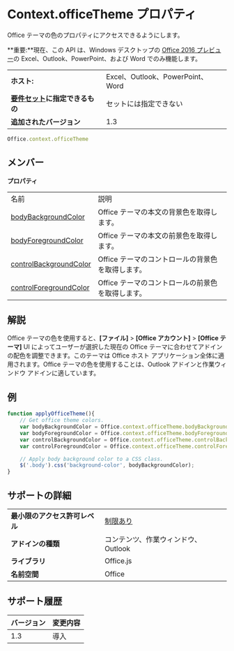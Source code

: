 
# <a name="context.officetheme-property"></a>Context.officeTheme プロパティ
Office テーマの色のプロパティにアクセスできるようにします。

 **重要:**現在、この API は、Windows デスクトップの [Office 2016 プレビュー](https://products.office.com/en-us/office-2016-preview)の Excel、Outlook、PowerPoint、および Word でのみ機能します。


|||
|:-----|:-----|
|**ホスト:**|Excel、Outlook、PowerPoint、Word|
|**[要件セット](../../docs/overview/specify-office-hosts-and-api-requirements.md)に指定できるもの**|セットには指定できない|
|**追加されたバージョン**|1.3|



```js
Office.context.officeTheme
```


## <a name="members"></a>メンバー


**プロパティ**

|||
|:-----|:-----|
|名前|説明|
|[bodyBackgroundColor ](../../reference/shared/office.context.bodybackgroundcolor.md)|Office テーマの本文の背景色を取得します。|
|[bodyForegroundColor](../../reference/shared/office.context.bodyforegroundcolor.md)|Office テーマの本文の前景色を取得します。|
|[controlBackgroundColor](../../reference/shared/office.context.controlbackgroundcolor.md)|Office テーマのコントロールの背景色を取得します。|
|[controlForegroundColor](../../reference/shared/office.context.controlforegroundcolor.md)|Office テーマのコントロールの前景色を取得します。|

## <a name="remarks"></a>解説

Office テーマの色を使用すると、**[ファイル]**  >  **[Office アカウント]**  >  **[Office テーマ]** UI によってユーザーが選択した現在の Office テーマに合わせてアドインの配色を調整できます。このテーマは Office ホスト アプリケーション全体に適用されます。Office テーマの色を使用することは、Outlook アドインと作業ウィンドウ アドインに適しています。


## <a name="example"></a>例


```js
function applyOfficeTheme(){
    // Get office theme colors.
    var bodyBackgroundColor = Office.context.officeTheme.bodyBackgroundColor;
    var bodyForegroundColor = Office.context.officeTheme.bodyForegroundColor;
    var controlBackgroundColor = Office.context.officeTheme.controlBackgroundColor
    var controlForegroundColor = Office.context.officeTheme.controlForegroundColor;

    // Apply body background color to a CSS class.
    $('.body').css('background-color', bodyBackgroundColor);
}
```


## <a name="support-details"></a>サポートの詳細



|||
|:-----|:-----|
|**最小限のアクセス許可レベル**|[制限あり](../../docs/develop/requesting-permissions-for-api-use-in-content-and-task-pane-add-ins.md)|
|**アドインの種類**|コンテンツ、作業ウィンドウ、Outlook|
|**ライブラリ**|Office.js|
|**名前空間**|Office|

## <a name="support-history"></a>サポート履歴


|**バージョン**|**変更内容**|
|:-----|:-----|
|1.3|導入|
